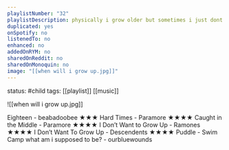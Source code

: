```yaml
---
playlistNumber: "32"
playlistDescription: physically i grow older but sometimes i just dont feel like i'm ever gonna fit in to the world of adults
duplicated: yes
onSpotify: no
listenedTo: no
enhanced: no
addedOnRYM: no
sharedOnReddit: no
sharedOnMonoquin: no
image: "[[when will i grow up.jpg]]"
---
```

status: #child 
tags: [[playlist]] [[music]] 

![[when will i grow up.jpg]]

Eighteen - beabadoobee ★★★
Hard Times - Paramore ★★★★
Caught in the Middle - Paramore ★★★★
I Don’t Want to Grow Up - Ramones ★★★★
I Don’t Want To Grow Up - Descendents ★★★★
Puddle - Swim Camp
what am i supposed to be? - ourbluewounds